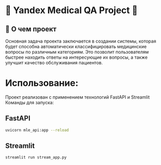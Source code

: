 # 💉 Yandex Medical QA Project 💊
## 🤔 О чем проект
Основная задача проекта заключается в создании системы, которая будет способна автоматически классифицировать медицинские вопросы по различным категориям. Это позволит пользователям быстрее находить ответы на интересующие их вопросы, а также улучшит качество обслуживания пациентов.
# Использование:
Проект реализован с применением технологий FastAPI и Streamlit\
Команды для запуска:
## FastAPI
```sh
uvicorn mle_api:app --reload
```
## Streamlit
```sh
streamlit run stream_app.py
```